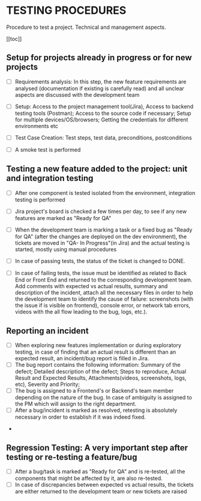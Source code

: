 # TESTING PROCEDURES

Procedure to test a project. Technical and management aspects.

[[toc]]

## Setup for projects already in progress or for new projects
- [ ] Requirements analysis: In this step, the new feature requirements are analysed (documentation if existing is carefully read) and all unclear aspects are discussed with the development team
- [ ] Setup: Access to the project management tool(Jira), Access to backend testing tools (Postman); Access to the source code if necessary;  Setup for multiple devices/OS/browsers; Getting the credentials for different environments etc
- [ ] Test Case Creation: Test steps, test data, preconditions, postconditions
- [ ] A smoke test is performed


## Testing a new feature added to the project: unit and integration testing 
- [ ] After one component is tested isolated from the environment, integration testing is performed
- [ ] Jira project's board is checked a few times per day, to see if any new features are marked as "Ready for QA"
- [ ] When the development team is marking a task or a fixed bug as "Ready for QA" (after the changes are deployed on the dev environment), the tickets are moved in "QA- In Progress"(in Jira) and the actual testing is started, mostly using manual procedures
- [ ] In case of passing tests, the status of the ticket is changed to DONE.
- [ ] In case of failing tests, the issue must be identified as related to Back End or Front End and returned to the corresponding development team. Add comments with expected vs actual results, summary and description of the incident, attach all the necessary files in order to help the development team to identify the cause of failure: screenshots (with the issue if is visible on frontend), console error, or network tab errors, videos with the all flow leading to the bug, logs, etc.). 


## Reporting an incident
- [ ] When exploring new features implementation or during exploratory testing, in case of finding that an actual result is different than an expected result, an incident/bug report is filled in Jira.
- [ ] The bug report contains the following information: Summary of the defect;  Detailed description of the defect; Steps to reproduce, Actual Result and Expected Results, Attachments(videos, screenshots, logs, etc), Severity and Priority;  
- [ ] The bug is assigned to a Frontend's or Backend's team member depending on the nature of the bug. In case of ambiguity is assigned to the PM which will assign to the right department.
- [ ] After a bug/incident is marked as resolved, retesting is absolutely necessary in order to establish if it was indeed fixed.
- 

## Regression Testing: A very important step after testing or re-testing a feature/bug 
- [ ] After a bug/task is marked as "Ready for QA" and is re-tested, all the components that might be affected by it, are also re-tested. 
- [ ] In case of discrepancies between expected vs actual results, the tickets are either returned to the development team or new tickets are raised 